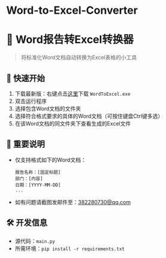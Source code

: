 # Word-to-Excel-Converter
# 📝 Word报告转Excel转换器

> 将标准化Word文档自动转换为Excel表格的小工具

## 🚀 快速开始
1. 下载最新版：右键点击[这里](https://github.com/psp1psp2psp3/WordToExcelConverter/releases/)下载 `WordToExcel.exe`
2. 双击运行程序
3. 选择包含Word文档的文件夹
4. 选择符合格式要求的具体的Word文档（可按住键盘Ctrl键多选）
5. 在该Word文档的同文件夹下查看生成的Excel文件

## 📌 重要说明
- 仅支持格式如下的Word文档：
  ```
  报告名称：[固定标题]
  部门：[内容]
  日期：[YYYY-MM-DD]
  ...
  ```
- 如有问题请截图发邮件至：382280730@qq.com

## 🛠 开发信息
- 源代码：`main.py`
- 所需环境：`pip install -r requirements.txt`
